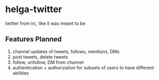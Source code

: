 helga-twitter
=============

twitter from irc, like it was meant to be



Features Planned
----------------

1. channel updates of tweets, follows, mentions, DMs
2. post tweets, delete tweets
3. follow, unfollow, DM from channel
4. authentication + authorization for subsets of users to have different abilities
